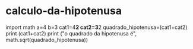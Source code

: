 # calculo-da-hipotenusa
import math
a=4
b=3
cat1=4**2
cat2=3**2
quadrado_hipotenusa=(cat1+cat2)
print (cat1+cat2)
print ("o quadrado da hipotenusa é", math.sqrt(quadrado_hipotenusa))
